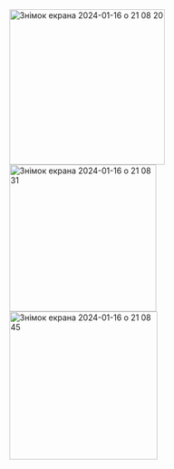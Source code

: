 <img width="274" alt="Знімок екрана 2024-01-16 о 21 08 20" src="https://github.com/antila3567/Crypto-Profiler-Il-SwiftUI/assets/69010621/8a422a71-7509-43b7-b3c0-2513d1a25df5">
<img width="259" alt="Знімок екрана 2024-01-16 о 21 08 31" src="https://github.com/antila3567/Crypto-Profiler-Il-SwiftUI/assets/69010621/13083b2a-b68a-489a-bf3b-100f69058050">
<img width="261" alt="Знімок екрана 2024-01-16 о 21 08 45" src="https://github.com/antila3567/Crypto-Profiler-Il-SwiftUI/assets/69010621/e39da87b-f80b-4f84-b9af-5e983bb58360">
